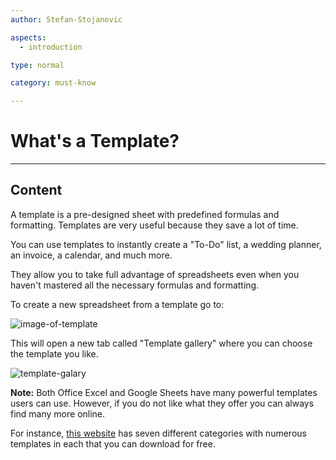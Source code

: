```yaml
---
author: Stefan-Stojanovic

aspects:
  - introduction

type: normal

category: must-know

---
```


# What's a Template?

---
## Content

A template is a pre-designed sheet with predefined formulas and formatting. Templates are very useful because they save a lot of time. 

You can use templates to instantly create a "To-Do" list, a wedding planner, an invoice, a calendar, and much more.

They allow you to take full advantage of spreadsheets even when you haven't mastered all the necessary formulas and formatting.

To create a new spreadsheet from a template go to:

![image-of-template](https://img.enkipro.com/4ba213e1c2b57816cdbb9d35fdb6cf7e.png)

This will open a new tab called "Template gallery" where you can choose the template you like.

![template-galary](https://img.enkipro.com/15aab5ac55e4b78b6cc8ff1fe0f533e2.png)

**Note:** Both Office Excel and Google Sheets have many powerful templates users can use. However, if you do not like what they offer you can always find many more online.

For instance, [this website](https://www.goskills.com/Excel/Articles/Free-Excel-templates) has seven different categories with numerous templates in each that you can download for free.
